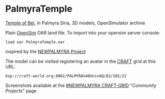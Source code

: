 # PalmyraTemple
[Temple of Bel](https://en.wikipedia.org/wiki/Temple_of_Bel), in Palmyra Siria, 3D models, OpenSimulator archive

Plain [OpenSim](http://opensimulator.org) OAR land file.
To import into your opensim server console:

    load oar PalmyraTemple.oar

inspired by the [NEWPALMYRA Project](http://www.newpalmyra.org)

The model can be visited registering an avatar in the [CRAFT](http://www.craft-world.org) grid at this URL:

    hop://craft-world.org:8002/PALMYRA%40UnivAQ/82/105/22

Screenshots available at the [#NEWPALMYRA CRAFT-GRID](http://www.newpalmyra.org/projects/craft-grid.html) "*Community Projects*" page
